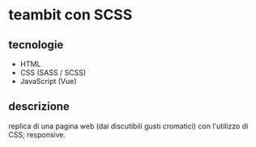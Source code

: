 # teambit con SCSS
## tecnologie
* HTML
* CSS (SASS / SCSS)
* JavaScript (Vue)
## descrizione
replica di una pagina web (dai discutibili gusti cromatici) con l'utilizzo di CSS; responsive.
